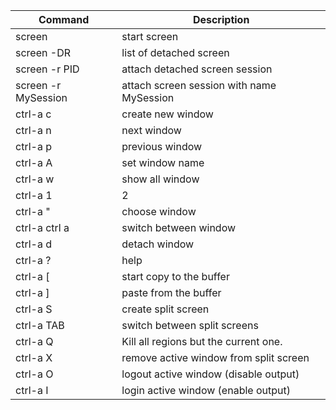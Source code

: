 |Command             | Description
|--------------------|------------------------------------------
|screen              | start screen
|screen -DR          | list of detached screen
|screen -r PID       | attach detached screen session
|screen -r MySession | attach screen session with name MySession
|ctrl-a c            | create new window
|ctrl-a n            | next window
|ctrl-a p            | previous window
|ctrl-a A            | set window name
|ctrl-a w            | show all window
|ctrl-a 1|2|3|n      | switch to window n
|ctrl-a "            | choose window
|ctrl-a ctrl a       | switch between window
|ctrl-a d            | detach window
|ctrl-a ?            | help
|ctrl-a \[           | start copy to the buffer
|ctrl-a ]            | paste from the buffer
|ctrl-a S            | create split screen
|ctrl-a TAB          | switch between split screens
|ctrl-a Q            | Kill all regions but the current one.
|ctrl-a X            | remove active window from split screen
|ctrl-a O            | logout active window (disable output)
|ctrl-a I            | login active window (enable output)

